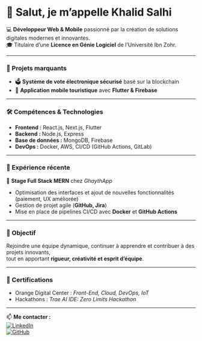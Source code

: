# 👋 Salut, je m’appelle Khalid Salhi  

💻 **Développeur Web & Mobile** passionné par la création de solutions digitales modernes et innovantes.  
🎓 Titulaire d’une **Licence en Génie Logiciel** de l’Université Ibn Zohr.  

---

### 🚀 Projets marquants
- 🗳️ **Système de vote électronique sécurisé** basé sur la blockchain  
- 📱 **Application mobile touristique** avec **Flutter & Firebase**  

---

### 🛠️ Compétences & Technologies
- **Frontend :** React.js, Next.js, Flutter  
- **Backend :** Node.js, Express  
- **Base de données :** MongoDB, Firebase  
- **DevOps :** Docker, AWS, CI/CD (GitHub Actions, GitLab)  

---

### 💼 Expérience récente
🔹 **Stage Full Stack MERN** chez *GhaythApp*  
- Optimisation des interfaces et ajout de nouvelles fonctionnalités (paiement, UX améliorée)  
- Gestion de projet agile (**GitHub, Jira**)  
- Mise en place de pipelines CI/CD avec **Docker** et **GitHub Actions**  

---

### 🎯 Objectif
Rejoindre une équipe dynamique, continuer à apprendre et contribuer à des projets innovants,  
tout en apportant **rigueur, créativité et esprit d’équipe**.  

---

### 📌 Certifications
- Orange Digital Center : *Front-End, Cloud, DevOps, IoT*  
- Hackathons : *Trae AI IDE: Zero Limits Hackathon*  

---

📫 **Me contacter :**  
[![LinkedIn](https://img.shields.io/badge/LinkedIn-Khalid%20Salhi-blue?logo=linkedin)](https://www.linkedin.com/in/khalid-salhi-8a1500255)  
[![GitHub](https://img.shields.io/badge/GitHub-khalidsl-black?logo=github)](https://github.com/khalidsl)  

